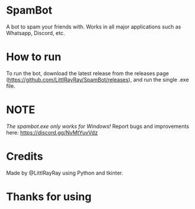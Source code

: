 # SpamBot
A bot to spam your friends with. Works in all major applications such as Whatsapp, Discord, etc. 

# How to run

To run the bot, download the latest release from the releases page (https://github.com/LittlRayRay/SpamBot/releases), and run the single .exe file. 

# NOTE

_The spambot.exe only works for Windows!_
Report bugs and improvements here: https://discord.gg/NvMtYuvVdz

# Credits

Made by @LittlRayRay using Python and tkinter.

# Thanks for using
